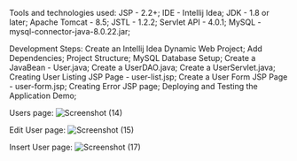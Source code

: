 Tools and technologies used:
JSP - 2.2+;
IDE - Intellij Idea;
JDK - 1.8 or later;
Apache Tomcat - 8.5;
JSTL - 1.2.2;
Servlet API - 4.0.1;
MySQL - mysql-connector-java-8.0.22.jar;

Development Steps:
Create an Intellij Idea Dynamic Web Project;
Add Dependencies;
Project Structure;
MySQL Database Setup;
Create a JavaBean - User.java;
Create a UserDAO.java;
Create a UserServlet.java;
Creating User Listing JSP Page - user-list.jsp;
Create a User Form JSP Page - user-form.jsp;
Creating Error JSP page;
Deploying and Testing the Application Demo;

Users page:
![Screenshot (14)](https://user-images.githubusercontent.com/86052693/160180427-3e28290a-0d10-4d33-a246-a1c725b4545c.png)

Edit User page:
![Screenshot (15)](https://user-images.githubusercontent.com/86052693/160180494-730a697c-8309-4e56-9c85-2f2a80d8e0cb.png)

Insert User page:
![Screenshot (17)](https://user-images.githubusercontent.com/86052693/160180545-a32241d1-1067-448e-89c1-8815558a0149.png)




